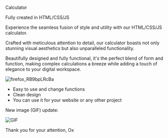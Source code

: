 Calculator 

Fully created in HTML/CSS/JS

Experience the seamless fusion of style and utility with our HTML/CSS/JS calculator. 

Crafted with meticulous attention to detail, our calculator boasts not only stunning visual aesthetics but also unparalleled functionality. 

Beautifully designed and fully functional, it's the perfect blend of form and function, making complex calculations a breeze while adding a touch of elegance to your digital workspace.

![firefox_RB9bpLRcBa](https://github.com/Okultix/calculator-html-js/assets/167861136/42b8b0d9-79c9-4678-a9f7-2d3879acd098)

- Easy to use and change functions
- Clean design
- You can use it for your website or any other project

New image (GIF) update:

![GIF](https://github.com/Okultix/calculator-html-js/assets/167861136/3e09efd2-60ec-49ed-af82-d4eda802be13)

Thank you for your attention,
Ox
